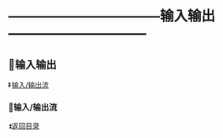 # ———————————输入输出—————————— #

<p id="t"></p>

## :book:输入输出 ##

:arrow_double_down:<a href="#a1">输入/输出流</a>

<p id="a1"><p>
  
### :custard:输入/输出流 ###

:arrow_double_up:<a href="#t">返回目录</a>
